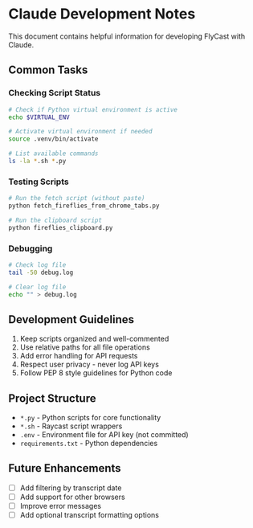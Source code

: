 # Claude Development Notes

This document contains helpful information for developing FlyCast with Claude.

## Common Tasks

### Checking Script Status

```bash
# Check if Python virtual environment is active
echo $VIRTUAL_ENV

# Activate virtual environment if needed
source .venv/bin/activate

# List available commands
ls -la *.sh *.py
```

### Testing Scripts

```bash
# Run the fetch script (without paste)
python fetch_fireflies_from_chrome_tabs.py

# Run the clipboard script
python fireflies_clipboard.py
```

### Debugging

```bash
# Check log file
tail -50 debug.log

# Clear log file
echo "" > debug.log
```

## Development Guidelines

1. Keep scripts organized and well-commented
2. Use relative paths for all file operations
3. Add error handling for API requests
4. Respect user privacy - never log API keys
5. Follow PEP 8 style guidelines for Python code

## Project Structure

- `*.py` - Python scripts for core functionality
- `*.sh` - Raycast script wrappers
- `.env` - Environment file for API key (not committed)
- `requirements.txt` - Python dependencies

## Future Enhancements

- [ ] Add filtering by transcript date
- [ ] Add support for other browsers
- [ ] Improve error messages
- [ ] Add optional transcript formatting options